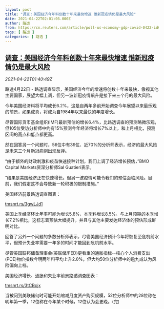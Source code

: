 ```yaml
---
layout: post
title: "调查：美国经济今年料创数十年来最快增速 惟新冠疫情仍是最大风险"
date: 2021-04-22T02:01:03.000Z
author: 路透
from: https://cn.reuters.com/article/poll-us-economy-gdp-covid-0422-idCNKBS2C9049
tags: [ 路透 ]
categories: [ 路透 ]
---
```

<!--1619056863000-->
[调查：美国经济今年料创数十年来最快增速 惟新冠疫情仍是最大风险](https://cn.reuters.com/article/poll-us-economy-gdp-covid-0422-idCNKBS2C9049)
------

<div>
<div><i>2021-04-22T01:40:49Z</i></div><p>路透4月22日 - 路透调查显示，美国经济今年的增速将创数十年来最快，傲视其他主要国家，展望大幅上调，但另一波新冠疫情飙升是接下来三个月的最大风险。</p><p>今年美国经济料将平均成长6.2%，这是自两年多前开始调查今年展望以来最乐观的前景，如果成真，将成为自1984年以来最快的年度增长。</p><p>尽管国际货币基金组织(IMF)最新预估的增长6.4%，比路透调查的预测略微乐观，但105位受访分析师中约有15%预测今年经济将增长7%以上，和上月相比，预测区间的高点和低点都更高。</p><p>然在回答另一个问题时，56位中有39位、近70%的分析师表示，经济的最大风险是未来三个月新冠病例出现反弹。</p><p>“由于额外的财政刺激和疫苗快速接种计划，我们上调了经济增长预估，”BMO Capital Markets资深分析师Sal Guatieri表示。</p><p>“结果是美国经济正在快速增长。但另一波疫情可能令我们的预估面临风险。目前，我们假定这不会导致新一轮积极的限制措施。”</p><p>美国经济前景路透调查图表：</p><p><a href="https://tmsnrt.rs/3gwLJd1">tmsnrt.rs/3gwLJd1</a></p><p>美国上季经济环比年率可能为增长5.8%，本季料增长8.5%。与上月预期的本季增长7.2%相比，这标志着预估大幅提升，并且与其他主要发达经济体的预估形成鲜明对比。</p><p>回答了另外一个问题的多数分析师表示，尽管美国经济预计今年将恢复至危机前水平，但预计失业率需要一年多的时间才能回到危机前水平。</p><p>尽管美国联邦储备理事会(美联储/FED)更看重的通胀指标--核心个人消费支出(PCE)物价指数今明两年料平均上升2.0%，但大约50位分析师中的逾九成认为风险偏向上档。</p><p>美国经济增长、通胀和失业率前景路透调查图表：</p><p><a href="https://tmsnrt.rs/3tCBojx">tmsnrt.rs/3tCBojx</a></p><p>当被问到美联储何时可能开始缩减月度资产购买规模，52位分析师中的28位称在明年第一季，12位称在今年某个时候，12位认为会更晚。(完)</p>
</div>
